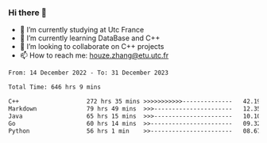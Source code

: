 ### Hi there 👋
- 🔭 I’m currently studying at Utc France
- 🌱 I’m currently learning DataBase and C++
- 👯 I’m looking to collaborate on C++ projects
- 📫 How to reach me: houze.zhang@etu.utc.fr

<!--START_SECTION:waka-->

```txt
From: 14 December 2022 - To: 31 December 2023

Total Time: 646 hrs 9 mins

C++                   272 hrs 35 mins >>>>>>>>>>>--------------   42.19 %
Markdown              79 hrs 49 mins  >>>----------------------   12.35 %
Java                  65 hrs 15 mins  >>>----------------------   10.10 %
Go                    60 hrs 14 mins  >>-----------------------   09.32 %
Python                56 hrs 1 min    >>-----------------------   08.67 %
```

<!--END_SECTION:waka-->
